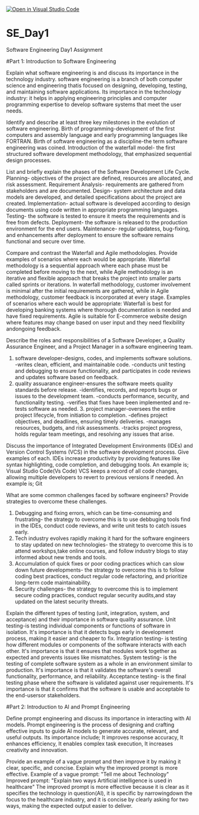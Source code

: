 [![Open in Visual Studio Code](https://classroom.github.com/assets/open-in-vscode-2e0aaae1b6195c2367325f4f02e2d04e9abb55f0b24a779b69b11b9e10269abc.svg)](https://classroom.github.com/online_ide?assignment_repo_id=18374568&assignment_repo_type=AssignmentRepo)
# SE_Day1
Software Engineering Day1 Assignment

#Part 1: Introduction to Software Engineering

Explain what software engineering is and discuss its importance in the technology industry.
software engineering is a branch of both computer science and engineering thatis focused on designing, developing, testing, and maintaining software applications.
Its importance in the technology industry: it helps in applying engineering principles and computer programming expertise to develop software systems that meet the user needs.

Identify and describe at least three key milestones in the evolution of software engineering.
Birth of programming-development of the first computers and assembly language and early programming languages like FORTRAN.
Birth of software engineering as a discipline-the term software engineering was coined.
Introduction of the waterfall model- the first structured software development methodology, that emphasized sequential design processes.

List and briefly explain the phases of the Software Development Life Cycle.
Planning- objectives of the project are defined, resources are allocated, and risk assessment.
Requirement Analysis- requirements are gathered from stakeholders and are documented.
Design- system architecture and data models are developed, and detailed specifications about the project are created.
Implementation- actual software is developed according to design documents using code written in appropriate programming languages.
Testing- the software is tested to ensure it meets the requirements and is free from defects.
Deployment- the software is released to the production environment for the end users.
Maintenance- regular updatess, bug-fixing, and enhancements after deployment to ensure the software remains functional and secure over time.

Compare and contrast the Waterfall and Agile methodologies. Provide examples of scenarios where each would be appropriate.
Waterfall methodology is a sequential approach where each phase must be completed before moving to the next, while Agile methodology is an iterative and flexible approach that breaks the project into smaller parts called sprints or iterations.
In waterfall methodology, customer involvement is minimal after the initial requirements are gathered, while in Agile methodology, customer feedback is incorporated at every stage.
Examples of scenarios where each would be appropriate: Waterfall is best for developing banking systems where thorough documentation is needed and have fixed requirements.
                                                       Agile is suitable for E-commerce website design where features may change based on user input and they need 
                                                         flexibility andongoing feedback.  

Describe the roles and responsibilities of a Software Developer, a Quality Assurance Engineer, and a Project Manager in a software engineering team.
 1. software developer-designs, codes, and implements software solutions.
                      -writes clean, efficient, and maintainable code.
                      -conducts unit testing and debugging to ensure functionality, and participates in code reviews and updates software based on feedback.
2. quality assuarance engineer-ensures the software meets quality standards before release.
                              -identifies, records, and reports bugs or issues to the development team.
                              -conducts performance, security, and functionality testing.
                              -verifies that fixes have been implemented and re-tests software as needed.
   3. project manager-oversees the entire project lifecycle, from initiation to completion.
                      -defines project objectives, and deadlines, ensuring timely deliveries.
                      -manages resources, budgets, and risk assessments.
                      -tracks project progress, holds regular team meetings, and resolving any issues that arise.
      
Discuss the importance of Integrated Development Environments (IDEs) and Version Control Systems (VCS) in the software development process. Give examples of each.
IDEs increase productivity by providing features like syntax highlighting, code completion, and debugging tools. An example is; Visual Studio Code(Vs Code)
VCS keeps a record of all code changes, allowing multiple developers to revert to previous versions if needed. An example is; Git

What are some common challenges faced by software engineers? Provide strategies to overcome these challenges.
1. Debugging and fixing errors, which can be time-consuming and frustrating- the strategy to overcome this is to use debbuging tools find in the IDEs, conduct code reviews, and write unit tests to catch issues early.
2. Tech industry evolves rapidly making it hard for the software engineers to stay updated on new technologies- the strategy to overcome this is to attend workshps,take online courses, and follow industry blogs to stay informed about new trends and tools.
3. Accumulation of quick fixes or poor coding practices which can slow down future developments- the strategy to overcome this is to follow coding best practices, conduct regular code refactoring, and prioritize long-term code maintainability.
4. Security challenges- the strategy to overcome this is to implement secure coding practices, conduct regular security audits,and stay updated on the latest security threats.

Explain the different types of testing (unit, integration, system, and acceptance) and their importance in software quality assurance.
Unit testing-is testing individual components or functions of software in isolation. It's importance is that it detects bugs early in development process, making it easier and cheaper to fix.
Integration testing- is testing how different modules or components of the software interacts with each other. It's importance is that it ensures that modules work together as expected and prevents issues like mismatches.
System testing- is the testing of complete software system as a whole in an environment similar to production. It's importance is that it validates the software's overall functionality, performance, and reliability.
Acceptance testing- is the final testing phase where the software is validated against user requirements. It's importance is that it confirms that the software is usable and acceptable to the end-usersor stakeholders. 

#Part 2: Introduction to AI and Prompt Engineering


Define prompt engineering and discuss its importance in interacting with AI models.
Prompt engineering is the process of designing and crafting effective inputs to guide AI models to generate accurate, relevant, and useful outputs. Its importance include;
It improves response accuracy, It enhances efficiency, It enables complex task execution, It increases creativity and innovation.

Provide an example of a vague prompt and then improve it by making it clear, specific, and concise. Explain why the improved prompt is more effective.
     Example of a vague prompt: "Tell me about Technology"
     Improved prompt: "Explain two ways Artificial intelligence is used in healthcare"
     The improved prompt is more effective because it is clear as it specifies the technology in question(AI), it is specific by narrowingdown the focus to the healthcare industry, and it is concise by clearly asking for two ways, making the expected output easier to deliver.           
     
